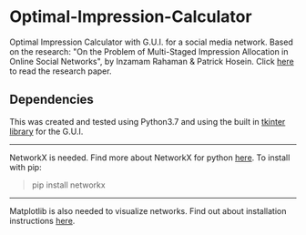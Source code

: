 # Optimal-Impression-Calculator

Optimal Impression Calculator with G.U.I. for a social media network. Based on the research: "On the Problem of Multi-Staged Impression Allocation in Online Social Networks", by Inzamam Rahaman &amp; Patrick Hosein. Click [here](https://link.springer.com/chapter/10.1007/978-3-319-89932-9_4) to read the research paper.

## Dependencies

This was created and tested using Python3.7 and using the built in [tkinter library](https://wiki.python.org/moin/TkInter) for the G.U.I.

---

NetworkX is needed. Find more about NetworkX for python [here](https://networkx.github.io/documentation/stable/index.html). To install with pip:

> pip install networkx

---

Matplotlib is also needed to visualize networks. Find out about installation instructions [here](https://matplotlib.org/users/installing.html).
